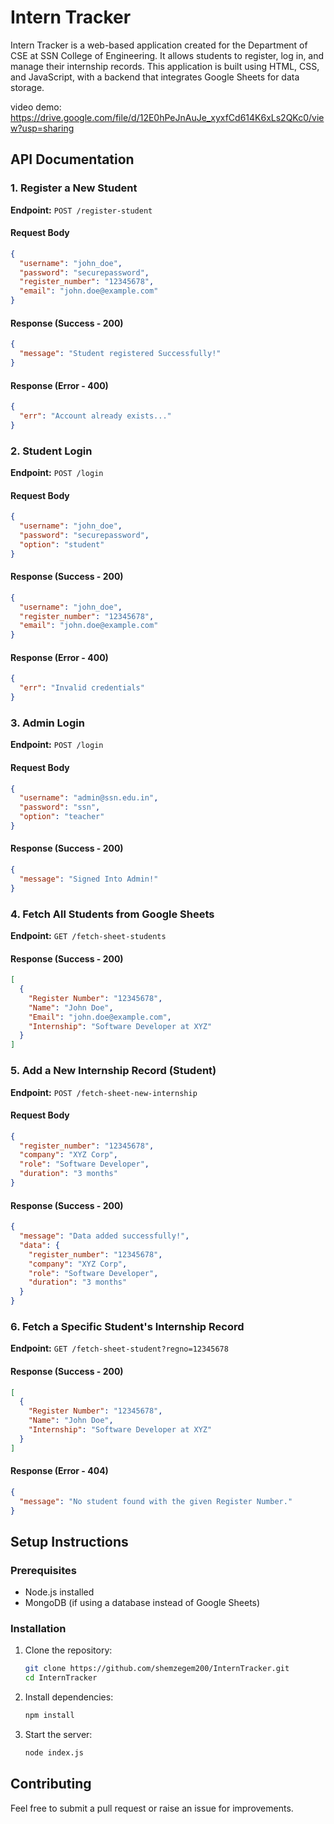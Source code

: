 # Intern Tracker

Intern Tracker is a web-based application created for the Department of CSE at SSN College of Engineering. It allows students to register, log in, and manage their internship records. This application is built using HTML, CSS, and JavaScript, with a backend that integrates Google Sheets for data storage.

video demo: https://drive.google.com/file/d/12E0hPeJnAuJe_xyxfCd614K6xLs2QKc0/view?usp=sharing

## API Documentation

### **1. Register a New Student**
**Endpoint:** `POST /register-student`

#### **Request Body**
```json
{
  "username": "john_doe",
  "password": "securepassword",
  "register_number": "12345678",
  "email": "john.doe@example.com"
}
```

#### **Response (Success - 200)**
```json
{
  "message": "Student registered Successfully!"
}
```

#### **Response (Error - 400)**
```json
{
  "err": "Account already exists..."
}
```

### **2. Student Login**
**Endpoint:** `POST /login`

#### **Request Body**
```json
{
  "username": "john_doe",
  "password": "securepassword",
  "option": "student"
}
```

#### **Response (Success - 200)**
```json
{
  "username": "john_doe",
  "register_number": "12345678",
  "email": "john.doe@example.com"
}
```

#### **Response (Error - 400)**
```json
{
  "err": "Invalid credentials"
}
```

### **3. Admin Login**
**Endpoint:** `POST /login`

#### **Request Body**
```json
{
  "username": "admin@ssn.edu.in",
  "password": "ssn",
  "option": "teacher"
}
```

#### **Response (Success - 200)**
```json
{
  "message": "Signed Into Admin!"
}
```

### **4. Fetch All Students from Google Sheets**
**Endpoint:** `GET /fetch-sheet-students`

#### **Response (Success - 200)**
```json
[
  {
    "Register Number": "12345678",
    "Name": "John Doe",
    "Email": "john.doe@example.com",
    "Internship": "Software Developer at XYZ"
  }
]
```

### **5. Add a New Internship Record (Student)**
**Endpoint:** `POST /fetch-sheet-new-internship`

#### **Request Body**
```json
{
  "register_number": "12345678",
  "company": "XYZ Corp",
  "role": "Software Developer",
  "duration": "3 months"
}
```

#### **Response (Success - 200)**
```json
{
  "message": "Data added successfully!",
  "data": {
    "register_number": "12345678",
    "company": "XYZ Corp",
    "role": "Software Developer",
    "duration": "3 months"
  }
}
```

### **6. Fetch a Specific Student's Internship Record**
**Endpoint:** `GET /fetch-sheet-student?regno=12345678`

#### **Response (Success - 200)**
```json
[
  {
    "Register Number": "12345678",
    "Name": "John Doe",
    "Internship": "Software Developer at XYZ"
  }
]
```

#### **Response (Error - 404)**
```json
{
  "message": "No student found with the given Register Number."
}
```

## Setup Instructions

### **Prerequisites**
- Node.js installed
- MongoDB (if using a database instead of Google Sheets)

### **Installation**
1. Clone the repository:
   ```sh
   git clone https://github.com/shemzegem200/InternTracker.git
   cd InternTracker
   ```
2. Install dependencies:
   ```sh
   npm install
   ```
3. Start the server:
   ```sh
   node index.js
   ```

## Contributing
Feel free to submit a pull request or raise an issue for improvements.
